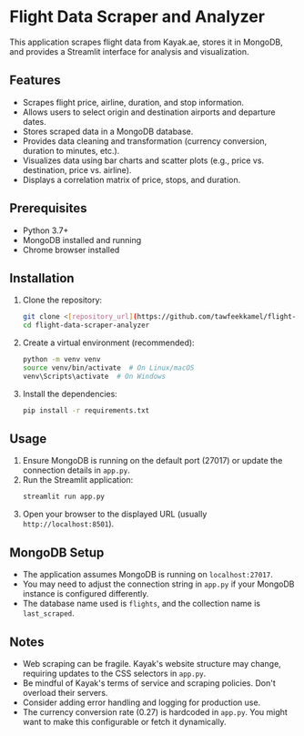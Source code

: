 # Flight Data Scraper and Analyzer

This application scrapes flight data from Kayak.ae, stores it in MongoDB, and provides a Streamlit interface for analysis and visualization.

## Features

* Scrapes flight price, airline, duration, and stop information.
* Allows users to select origin and destination airports and departure dates.
* Stores scraped data in a MongoDB database.
* Provides data cleaning and transformation (currency conversion, duration to minutes, etc.).
* Visualizes data using bar charts and scatter plots (e.g., price vs. destination, price vs. airline).
* Displays a correlation matrix of price, stops, and duration.

## Prerequisites

* Python 3.7+
* MongoDB installed and running
* Chrome browser installed

## Installation

1.  Clone the repository:
    ```bash
    git clone <[repository_url](https://github.com/tawfeekkamel/flight-data-scraper-analyzer/)>
    cd flight-data-scraper-analyzer
    ```
2.  Create a virtual environment (recommended):
    ```bash
    python -m venv venv
    source venv/bin/activate  # On Linux/macOS
    venv\Scripts\activate  # On Windows
    ```
3.  Install the dependencies:
    ```bash
    pip install -r requirements.txt
    ```

## Usage

1.  Ensure MongoDB is running on the default port (27017) or update the connection details in `app.py`.
2.  Run the Streamlit application:
    ```bash
    streamlit run app.py
    ```
3.  Open your browser to the displayed URL (usually `http://localhost:8501`).

## MongoDB Setup

* The application assumes MongoDB is running on `localhost:27017`.
* You may need to adjust the connection string in `app.py` if your MongoDB instance is configured differently.
* The database name used is `flights`, and the collection name is `last_scraped`.

## Notes

* Web scraping can be fragile.  Kayak's website structure may change, requiring updates to the CSS selectors in `app.py`.
* Be mindful of Kayak's terms of service and scraping policies.  Don't overload their servers.
* Consider adding error handling and logging for production use.
* The currency conversion rate (0.27) is hardcoded in `app.py`. You might want to make this configurable or fetch it dynamically.

